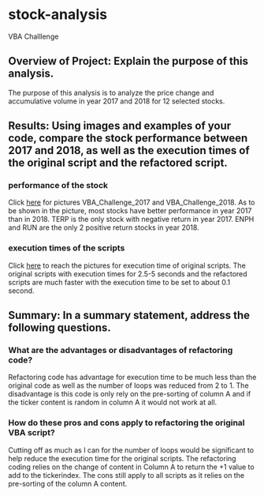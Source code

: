 # stock-analysis
VBA Challlenge
## Overview of Project: Explain the purpose of this analysis.
The purpose of this analysis is to analyze the price change and accumulative volume in year 2017 and 2018 for 12 selected stocks.
## Results: Using images and examples of your code, compare the stock performance between 2017 and 2018, as well as the execution times of the original script and the refactored script.
### performance of the stock
Click [here](https://github.com/Fredericxu/stock-analysis) for pictures VBA_Challenge_2017 and VBA_Challenge_2018.
As to be shown in the picture, most stocks have better performance in year 2017 than in 2018. TERP is the only stock with negative return in year 2017. ENPH and RUN are the only 2 positive return stocks in year 2018. 
### execution times of the scripts
Click [here](https://github.com/Fredericxu/stock-analysis/tree/main/Resources) to reach the pictures for execution time of original scripts.
The original scripts with execution times for 2.5-5 seconds and the refactored scripts are much faster with the execution time to be set to about 0.1 second.
## Summary: In a summary statement, address the following questions.
### What are the advantages or disadvantages of refactoring code?
Refactoring code has advantage for execution time to be much less than the original code as well as the number of loops was reduced from 2 to 1. 
The disadvantage is this code is only rely on the pre-sorting of column A and if the ticker content is random in column A it would not work at all.
### How do these pros and cons apply to refactoring the original VBA script?
Cutting off as much as I can for the number of loops would be significant to help reduce the execution time for the original scripts.
The refactoring coding relies on the change of content in Column A to return the +1 value to add to the tickerindex.
The cons still apply to all scripts as it relies on the pre-sorting of the column A content. 

